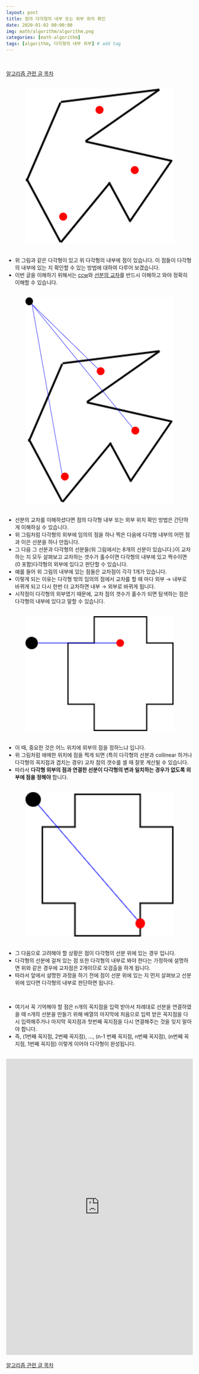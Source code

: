```yaml
---
layout: post
title: 점의 다각형의 내부 또는 외부 위치 확인
date: 2020-01-02 00:00:00
img: math/algorithm/algorithm.png
categories: [math-algorithm] 
tags: [algorithm, 다각형의 내부 외부] # add tag
---
```


<br>

[알고리즘 관련 글 목차](https://gaussian37.github.io/math-algorithm-table/)

<br>
<center><img src="../assets/img/math/algorithm/polygon_inout/0.png" alt="Drawing" style="width: 400px;"/></center>
<br>

- 위 그림과 같은 다각형이 있고 위 다각형의 내부에 점이 있습니다. 이 점들이 다각형의 내부에 있는 지 확인할 수 있는 방법에 대하여 다루어 보겠습니다.
- 이번 글을 이해하기 위해서는 [ccw](https://gaussian37.github.io/math-algorithm-ccw/)와 [선분의 교차](https://gaussian37.github.io/math-algorithm-line_intersection/)를 반드시 이해하고 와야 정확히 이해할 수 있습니다.

<br>
<center><img src="../assets/img/math/algorithm/polygon_inout/1.png" alt="Drawing" style="width: 400px;"/></center>
<br>

- 선분의 교차를 이해하셨다면 점의 다각형 내부 또는 외부 위치 확인 방법은 간단하게 이해하실 수 있습니다.
- 위 그림처럼 다각형의 외부에 임의의 점을 하나 찍은 다음에 다각형 내부의 어떤 점과 이은 선분을 하나 만듭니다.
- 그 다음 그 선분과 다각형의 선분들(위 그림에서는 8개의 선분이 있습니다.)이 교차하는 지 모두 살펴보고 교차하는 갯수가 홀수이면 다각형의 내부에 있고 짝수이면 (0 포함)다각형의 외부에 있다고 판단할 수 있습니다.
- 예를 들어 위 그림의 내부에 있는 점들은 교차점이 각각 1개가 있습니다.
- 이렇게 되는 이유는 다각형 밖의 임의의 점에서 교차를 할 때 마다 외부 → 내부로 바뀌게 되고 다시 한번 더 교차하면 내부 → 외부로 바뀌게 됩니다.
- 시작점이 다각형의 외부였기 때문에, 교차 점의 갯수가 홀수가 되면 탐색하는 점은 다각형의 내부에 있다고 말할 수 있습니다.

<br>
<center><img src="../assets/img/math/algorithm/polygon_inout/2.png" alt="Drawing" style="width: 400px;"/></center>
<br>

- 이 때, 중요한 것은 어느 위치에 외부의 점을 정하느냐 입니다.
- 위 그림처럼 애매한 위치에 점을 찍게 되면 (특히 다각형의 선분과 collinear 하거나 다각형의 꼭지점과 겹치는 경우) 교차 점의 갯수를 셀 때 잘못 계산될 수 있습니다.
- 따라서 **다각형 외부의 점과 연결한 선분이 다각형의 변과 일치하는 경우가 없도록 외부에 점을 정해야** 합니다.

<br>
<center><img src="../assets/img/math/algorithm/polygon_inout/3.png" alt="Drawing" style="width: 400px;"/></center>
<br>

- 그 다음으로 고려해야 할 상황은 점이 다각형의 선분 위에 있는 경우 입니다.
- 다각형의 선분에 걸쳐 있는 점 또한 다각형의 내부로 봐야 한다는 가정하에 설명하면 위와 같은 경우에 교차점은 2개이므로 오검출을 하게 됩니다.
- 따라서 앞에서 설명한 과정을 하기 전에 점이 선분 위에 있는 지 먼저 살펴보고 선분 위에 있다면 다각형의 내부로 판단하면 됩니다.

<br>

- 여기서 꼭 기억해야 할 점은 n개의 꼭지점을 입력 받아서 차례대로 선분을 연결하였을 때 n개의 선분을 만들기 위해 배열의 마지막에 처음으로 입력 받은 꼭지점을 다시 입력해주거나 마지막 꼭지점과 첫번째 꼭지점을 다시 연결해주는 것을 잊지 말아야 합니다.
- 즉, (1번째 꼭지점, 2번째 꼭지점), ..., (n-1 번째 꼭지점, n번째 꼭지점), (n번째 꼭지점, 1번째 꼭지점) 이렇게 이어야 다각형이 완성됩니다.

<br>

<iframe height="800px" width="100%" src="https://repl.it/@gaussian37/polygoninout?lite=true" scrolling="no" frameborder="no" allowtransparency="true" allowfullscreen="true" sandbox="allow-forms allow-pointer-lock allow-popups allow-same-origin allow-scripts allow-modals"></iframe>

<br>

[알고리즘 관련 글 목차](https://gaussian37.github.io/math-algorithm-table/)

<br>
